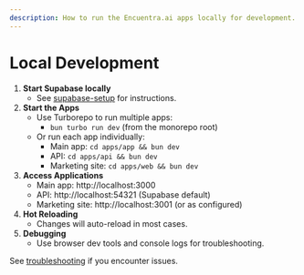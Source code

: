 ```yaml
---
description: How to run the Encuentra.ai apps locally for development.
---
```


# Local Development

1. **Start Supabase locally**
   - See [supabase-setup](supabase-setup.md) for instructions.
2. **Start the Apps**
   - Use Turborepo to run multiple apps:
     - `bun turbo run dev` (from the monorepo root)
   - Or run each app individually:
     - Main app: `cd apps/app && bun dev`
     - API: `cd apps/api && bun dev`
     - Marketing site: `cd apps/web && bun dev`
3. **Access Applications**
   - Main app: http://localhost:3000
   - API: http://localhost:54321 (Supabase default)
   - Marketing site: http://localhost:3001 (or as configured)
4. **Hot Reloading**
   - Changes will auto-reload in most cases.
5. **Debugging**
   - Use browser dev tools and console logs for troubleshooting.

See [troubleshooting](troubleshooting.md) if you encounter issues.
